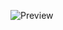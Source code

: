 ![Preview](https://github.com/Dhanush2468/Bujji-Car-Threejs-Sample/assets/112778628/7334294e-a354-4ed0-9823-db906969a049)
